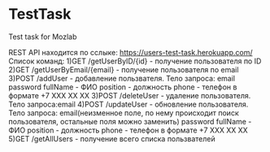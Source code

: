 # TestTask
Test task for Mozlab

REST API находится по сслыке: https://users-test-task.herokuapp.com/
Список команд: 
  1)GET /getUserByID/{id} - получение пользователя по ID
  2)GET /getUserByEmail/{email} - получение пользователя по email
  3)POST /addUser - добавление пользвателя. Тело запроса:
    email
    password
    fullName - ФИО
    position - должность
    phone - телефон в формате +7 XXX XX XX
  3)POST /deleteUser - удаление пользователя. Тело запроса:email
  4)POST /updateUser - обновление пользователя. Тело запроса:
    email(неизменное поле, по нему происходит поиск пользователя, остальные поля можно заменить)
    password
    fullName - ФИО
    position - должность
    phone - телефон в формате +7 XXX XX XX
  5)GET /getAllUsers - получение всего списка пользвателей

